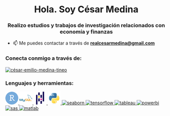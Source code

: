 <h1 align="center">Hola. Soy César Medina</h1>
<h3 align="center">Realizo estudios y trabajos de investigación relacionados con economía y finanzas</h3>

- 📫 Me puedes contactar a través de **realcesarmedina@gmail.com**

<h3 align="left">Conecta conmigo a través de:</h3>
<p align="left">
<a href="https://linkedin.com/in/césar-emilio-medina-tineo" target="blank"><img align="center" src="https://raw.githubusercontent.com/rahuldkjain/github-profile-readme-generator/master/src/images/icons/Social/linked-in-alt.svg" alt="césar-emilio-medina-tineo" height="30" width="40" /></a>
</p>

<h3 align="left">Lenguajes y herramientas:</h3>
<p align="left"> 
  <a href="https://posit.co/download/rstudio-desktop/" target="_blank" rel="noreferrer"> 
    <img src="https://raw.githubusercontent.com/devicons/devicon/master/icons/rstudio/rstudio-original.svg" alt="rstudio" width="40" height="40"/> 
  </a> 
  <a href="https://www.mysql.com/" target="_blank" rel="noreferrer"> 
    <img src="https://raw.githubusercontent.com/devicons/devicon/master/icons/mysql/mysql-original-wordmark.svg" alt="mysql" width="40" height="40"/> 
  </a> 
  <a href="https://pandas.pydata.org/" target="_blank" rel="noreferrer"> 
    <img src="https://raw.githubusercontent.com/devicons/devicon/2ae2a900d2f041da66e950e4d48052658d850630/icons/pandas/pandas-original.svg" alt="pandas" width="40" height="40"/> 
  </a> 
  <a href="https://www.python.org" target="_blank" rel="noreferrer"> 
    <img src="https://raw.githubusercontent.com/devicons/devicon/master/icons/python/python-original.svg" alt="python" width="40" height="40"/> 
  </a> 
  <a href="https://seaborn.pydata.org/" target="_blank" rel="noreferrer"> 
    <img src="https://seaborn.pydata.org/_images/logo-mark-lightbg.svg" alt="seaborn" width="40" height="40"/> 
  </a> 
  <a href="https://www.tensorflow.org" target="_blank" rel="noreferrer"> 
    <img src="https://www.vectorlogo.zone/logos/tensorflow/tensorflow-icon.svg" alt="tensorflow" width="40" height="40"/> 
  </a> 
  <a href="https://www.tableau.com/" target="_blank" rel="noreferrer"> 
    <img src="https://cdn.worldvectorlogo.com/logos/tableau-software.svg" alt="tableau" width="40" height="40"/> 
  </a> 
  <a href="https://powerbi.microsoft.com/" target="_blank" rel="noreferrer"> 
    <img src="https://www.vectorlogo.zone/logos/microsoft_powerbi/microsoft_powerbi-icon.svg" alt="powerbi" width="40" height="40"/> 
  </a> 
  <a href="https://www.sas.com/" target="_blank" rel="noreferrer"> 
    <img src="https://cdn.worldvectorlogo.com/logos/sas-1.svg" alt="sas" width="40" height="40"/> 
  </a> 
  <a href="https://www.mathworks.com/products/matlab.html" target="_blank" rel="noreferrer"> 
    <img src="https://raw.githubusercontent.com/simple-icons/simple-icons/develop/icons/matlab.svg" alt="matlab" width="40" height="40"/> 
  </a> 
</p>
